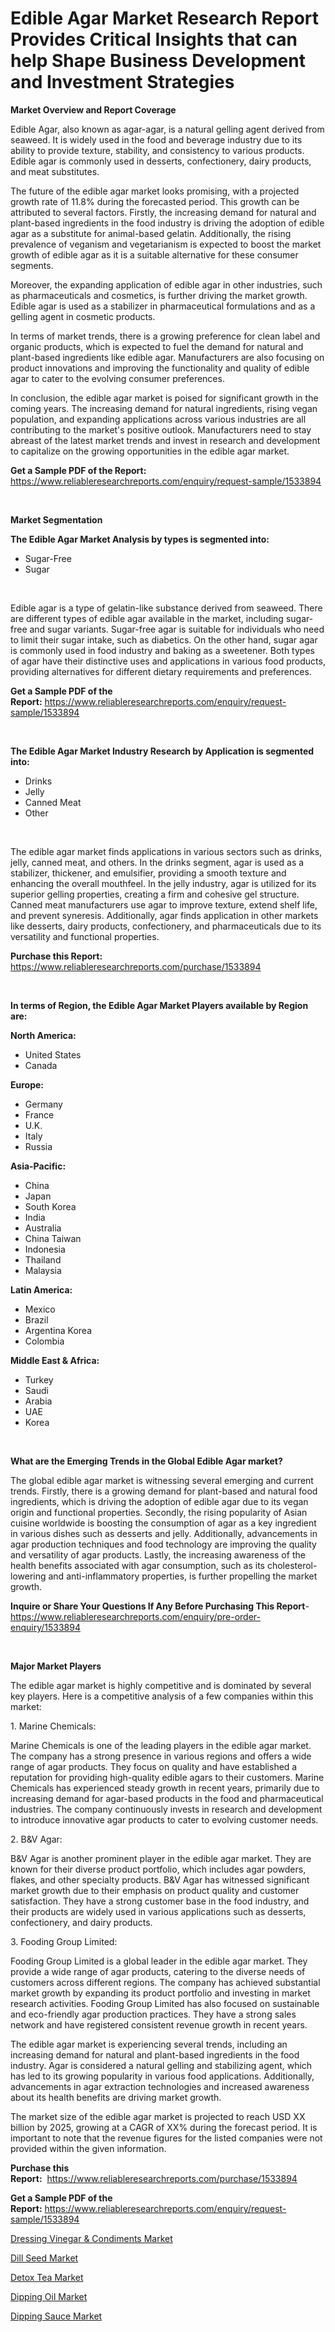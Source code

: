 <p><h1>Edible Agar Market Research Report Provides Critical Insights that can help Shape Business Development and Investment Strategies</h1></p><p><strong>Market Overview and Report Coverage</strong></p>
<p><p>Edible Agar, also known as agar-agar, is a natural gelling agent derived from seaweed. It is widely used in the food and beverage industry due to its ability to provide texture, stability, and consistency to various products. Edible agar is commonly used in desserts, confectionery, dairy products, and meat substitutes.</p><p>The future of the edible agar market looks promising, with a projected growth rate of 11.8% during the forecasted period. This growth can be attributed to several factors. Firstly, the increasing demand for natural and plant-based ingredients in the food industry is driving the adoption of edible agar as a substitute for animal-based gelatin. Additionally, the rising prevalence of veganism and vegetarianism is expected to boost the market growth of edible agar as it is a suitable alternative for these consumer segments.</p><p>Moreover, the expanding application of edible agar in other industries, such as pharmaceuticals and cosmetics, is further driving the market growth. Edible agar is used as a stabilizer in pharmaceutical formulations and as a gelling agent in cosmetic products.</p><p>In terms of market trends, there is a growing preference for clean label and organic products, which is expected to fuel the demand for natural and plant-based ingredients like edible agar. Manufacturers are also focusing on product innovations and improving the functionality and quality of edible agar to cater to the evolving consumer preferences.</p><p>In conclusion, the edible agar market is poised for significant growth in the coming years. The increasing demand for natural ingredients, rising vegan population, and expanding applications across various industries are all contributing to the market's positive outlook. Manufacturers need to stay abreast of the latest market trends and invest in research and development to capitalize on the growing opportunities in the edible agar market.</p></p>
<p><strong>Get a Sample PDF of the Report:</strong> <a href="https://www.reliableresearchreports.com/enquiry/request-sample/1533894">https://www.reliableresearchreports.com/enquiry/request-sample/1533894</a></p>
<p>&nbsp;</p>
<p><strong>Market Segmentation</strong></p>
<p><strong>The Edible Agar Market Analysis by types is segmented into:</strong></p>
<p><ul><li>Sugar-Free</li><li>Sugar</li></ul></p>
<p>&nbsp;</p>
<p><p>Edible agar is a type of gelatin-like substance derived from seaweed. There are different types of edible agar available in the market, including sugar-free and sugar variants. Sugar-free agar is suitable for individuals who need to limit their sugar intake, such as diabetics. On the other hand, sugar agar is commonly used in food industry and baking as a sweetener. Both types of agar have their distinctive uses and applications in various food products, providing alternatives for different dietary requirements and preferences.</p></p>
<p><strong>Get a Sample PDF of the Report:</strong>&nbsp;<a href="https://www.reliableresearchreports.com/enquiry/request-sample/1533894">https://www.reliableresearchreports.com/enquiry/request-sample/1533894</a></p>
<p>&nbsp;</p>
<p><strong>The Edible Agar Market Industry Research by Application is segmented into:</strong></p>
<p><ul><li>Drinks</li><li>Jelly</li><li>Canned Meat</li><li>Other</li></ul></p>
<p>&nbsp;</p>
<p><p>The edible agar market finds applications in various sectors such as drinks, jelly, canned meat, and others. In the drinks segment, agar is used as a stabilizer, thickener, and emulsifier, providing a smooth texture and enhancing the overall mouthfeel. In the jelly industry, agar is utilized for its superior gelling properties, creating a firm and cohesive gel structure. Canned meat manufacturers use agar to improve texture, extend shelf life, and prevent syneresis. Additionally, agar finds application in other markets like desserts, dairy products, confectionery, and pharmaceuticals due to its versatility and functional properties.</p></p>
<p><strong>Purchase this Report:</strong>&nbsp; <a href="https://www.reliableresearchreports.com/purchase/1533894">https://www.reliableresearchreports.com/purchase/1533894</a></p>
<p>&nbsp;</p>
<p><strong>In terms of Region, the Edible Agar Market Players available by Region are:</strong></p>
<p>
    <p> <strong> North America: </strong>
        <ul>
            <li>United States</li>
            <li>Canada</li>
        </ul>
        </p> 
    <p> <strong> Europe: </strong>
        <ul>
            <li>Germany</li>
            <li>France</li>
            <li>U.K.</li>
            <li>Italy</li>
            <li>Russia</li>
        </ul>
        </p> 
    <p> <strong> Asia-Pacific: </strong>
        <ul>
            <li>China</li>
            <li>Japan</li>
            <li>South Korea</li>
            <li>India</li>
            <li>Australia</li>
            <li>China Taiwan</li>
            <li>Indonesia</li>
            <li>Thailand</li>
            <li>Malaysia</li>
        </ul>
        </p> 
    <p> <strong> Latin America: </strong>
        <ul>
            <li>Mexico</li>
            <li>Brazil</li>
            <li>Argentina Korea</li>
            <li>Colombia</li>
        </ul>
        </p> 
    <p> <strong> Middle East & Africa: </strong>
        <ul>
            <li>Turkey</li>
            <li>Saudi</li>
            <li>Arabia</li>
            <li>UAE</li>
            <li>Korea</li>
        </ul>
    </p>
    </p>
<p>&nbsp;</p>
<p><strong>What are the Emerging Trends in the Global Edible Agar market?</strong></p>
<p><p>The global edible agar market is witnessing several emerging and current trends. Firstly, there is a growing demand for plant-based and natural food ingredients, which is driving the adoption of edible agar due to its vegan origin and functional properties. Secondly, the rising popularity of Asian cuisine worldwide is boosting the consumption of agar as a key ingredient in various dishes such as desserts and jelly. Additionally, advancements in agar production techniques and food technology are improving the quality and versatility of agar products. Lastly, the increasing awareness of the health benefits associated with agar consumption, such as its cholesterol-lowering and anti-inflammatory properties, is further propelling the market growth.</p></p>
<p><strong>Inquire or Share Your Questions If Any Before Purchasing This Report</strong>- <a href="https://www.reliableresearchreports.com/enquiry/pre-order-enquiry/1533894">https://www.reliableresearchreports.com/enquiry/pre-order-enquiry/1533894</a></p>
<p>&nbsp;</p>
<p><strong>Major Market Players</strong></p>
<p><p>The edible agar market is highly competitive and is dominated by several key players. Here is a competitive analysis of a few companies within this market:</p><p>1. Marine Chemicals:</p><p>Marine Chemicals is one of the leading players in the edible agar market. The company has a strong presence in various regions and offers a wide range of agar products. They focus on quality and have established a reputation for providing high-quality edible agars to their customers. Marine Chemicals has experienced steady growth in recent years, primarily due to increasing demand for agar-based products in the food and pharmaceutical industries. The company continuously invests in research and development to introduce innovative agar products to cater to evolving customer needs.</p><p>2. B&V Agar:</p><p>B&V Agar is another prominent player in the edible agar market. They are known for their diverse product portfolio, which includes agar powders, flakes, and other specialty products. B&V Agar has witnessed significant market growth due to their emphasis on product quality and customer satisfaction. They have a strong customer base in the food industry, and their products are widely used in various applications such as desserts, confectionery, and dairy products.</p><p>3. Fooding Group Limited:</p><p>Fooding Group Limited is a global leader in the edible agar market. They provide a wide range of agar products, catering to the diverse needs of customers across different regions. The company has achieved substantial market growth by expanding its product portfolio and investing in market research activities. Fooding Group Limited has also focused on sustainable and eco-friendly agar production practices. They have a strong sales network and have registered consistent revenue growth in recent years.</p><p>The edible agar market is experiencing several trends, including an increasing demand for natural and plant-based ingredients in the food industry. Agar is considered a natural gelling and stabilizing agent, which has led to its growing popularity in various food applications. Additionally, advancements in agar extraction technologies and increased awareness about its health benefits are driving market growth.</p><p>The market size of the edible agar market is projected to reach USD XX billion by 2025, growing at a CAGR of XX% during the forecast period. It is important to note that the revenue figures for the listed companies were not provided within the given information.</p></p>
<p><strong>Purchase this Report:</strong>&nbsp;&nbsp;<a href="https://www.reliableresearchreports.com/purchase/1533894">https://www.reliableresearchreports.com/purchase/1533894</a></p>
<p></p>
<p><strong>Get a Sample PDF of the Report:</strong>&nbsp;<a href="https://www.reliableresearchreports.com/enquiry/request-sample/1533894">https://www.reliableresearchreports.com/enquiry/request-sample/1533894</a></p>
<p><p><a href="https://github.com/johnbach50/Market-Research-Report-List-1/blob/main/dressing-vinegar-condiments-market.md">Dressing Vinegar & Condiments Market</a></p><p><a href="https://github.com/kosella/Market-Research-Report-List-1/blob/main/dill-seed-market.md">Dill Seed Market</a></p><p><a href="https://github.com/arionmp/Market-Research-Report-List-1/blob/main/detox-tea-market.md">Detox Tea Market</a></p><p><a href="https://github.com/redneck06/Market-Research-Report-List-1/blob/main/dipping-oil-market.md">Dipping Oil Market</a></p><p><a href="https://github.com/bobicer/Market-Research-Report-List-1/blob/main/dipping-sauce-market.md">Dipping Sauce Market</a></p></p>